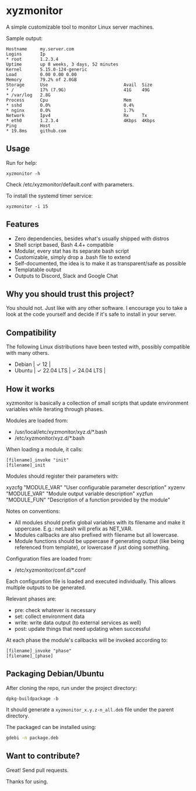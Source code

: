 
# xyzmonitor

A simple customizable tool to monitor Linux server machines.

Sample output:

```
Hostname     my.server.com                            
Logins       Ip                                     
* root       1.2.3.4                         
Uptime       up 8 weeks, 3 days, 52 minutes         
Kernel       5.15.0-124-generic                     
Load         0.00 0.00 0.00                         
Memory       79.2% of 2.0GB                         
Storage      Use                             Avail  Size
* /          17% (7.9G)                      41G    49G
* /var/log   2.8G                                   
Process      Cpu                             Mem    
* sshd       0.0%                            0.4%   
* nginx      0.0%                            1.7%   
Network      Ipv4                            Rx     Tx
* eth0       1.2.3.4                         4Kbps  4Kbps
Ping         Host                                   
* 19.8ms     github.com
```

## Usage

Run for help:

```
xyzmonitor -h
```

Check /etc/xyzmonitor/default.conf with parameters.

To install the systemd timer service:

```
xyzmonitor -i 15
```

## Features

* Zero dependencies, besides what's usually shipped with distros
* Shell script based, Bash 4.4+ compatible
* Modular, every stat has its separate bash script
* Customizable, simply drop a .bash file to extend
* Self-documented, the idea is to make it as transparent/safe as possible
* Templatable output
* Outputs to Discord, Slack and Google Chat

## Why you should trust this project?

You should not. Just like with any other software.
I encourage you to take a look at the code yourself and decide if it's safe to install in your server.

## Compatibility

The following Linux distributions have been tested with, possibly compatible with many others.

 * Debian | ✓ 12 | 
 * Ubuntu | ✓ 22.04 LTS | ✓ 24.04 LTS |

## How it works

xyzmonitor is basically a collection of small scripts that update environment variables while iterating through phases.

Modules are loaded from:

* /usr/local/etc/xyzmonitor/xyz.d/*.bash
* /etc/xyzmonitor/xyz.d/*.bash

When loading a module, it calls:

```
[filename]_invoke "init"
[filename]_init
```

Modules should register their parameters with:

xyzcfg "MODULE_VAR" "User configurable parameter description"
xyzenv "MODULE_VAR" "Module output variable description"
xyzfun "MODULE_FUN" "Description of a function provided by the module"

Notes on conventions:

* All modules should prefix global variables with its filename and make it uppercase. E.g.: net.bash will prefix as NET_VAR.
* Modules callbacks are also prefixed with filename but all lowercase.
* Module functions should be uppercase if generating output (like being referenced from template), or lowercase if just doing something.

Configuration files are loaded from:

* /etc/xyzmonitor/conf.d/*.conf

Each configuration file is loaded and executed individually. This allows multiple outputs to be generated.

Relevant phases are:

* pre: check whatever is necessary
* set: collect environment data
* write: write data output (to external services as well)
* post: update things that need updating when successful 

At each phase the module's callbacks will be invoked according to:

```
[filename]_invoke "phase"
[filename]_[phase]
```

## Packaging Debian/Ubuntu 

After cloning the repo, run under the project directory:

```
dpkg-buildpackage -b
```

It should generate a `xyzmonitor_x.y.z-n_all.deb` file under the parent directory.

The packaged can be installed using:

```bash
gdebi -n package.deb
```

## Want to contribute?

Great! Send pull requests.

Thanks for using.

